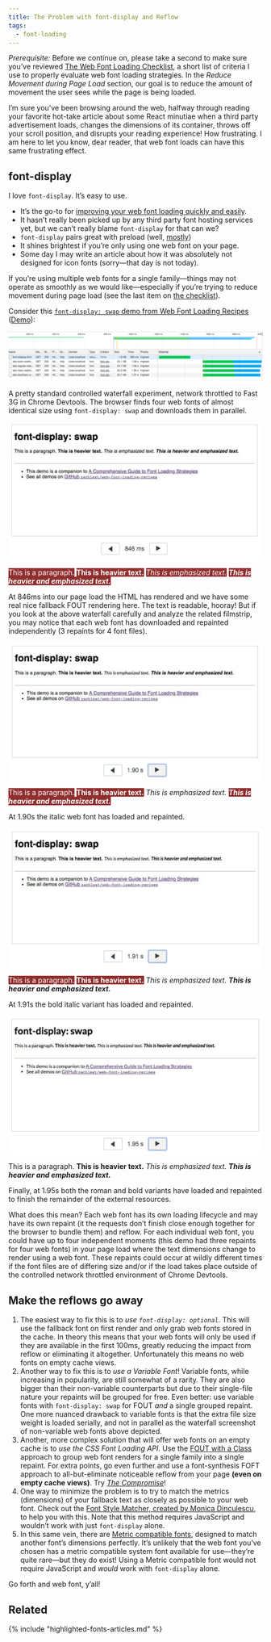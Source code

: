 ```yaml
---
title: The Problem with font-display and Reflow
tags:
  - font-loading
---
```


<style>
.post-img {
  margin: 0 auto;
  display: block;
}
.highlight-fallback {
    background-color: #902f2f;
    color: #fff;
}
/*.highlight {
    background-color: #45844b;
    color: #fff;
}*/
</style>

_Prerequisite:_ Before we continue on, please take a second to make sure you’ve reviewed [The Web Font Loading Checklist](/web/font-checklist/), a short list of criteria I use to properly evaluate web font loading strategies. In the _Reduce Movement during Page Load_ section, our goal is to reduce the amount of movement the user sees while the page is being loaded.

I’m sure you’ve been browsing around the web, halfway through reading your favorite hot-take article about some React minutiae when a third party advertisement loads, changes the dimensions of its container, throws off your scroll position, and disrupts your reading experience! How frustrating. I am here to let you know, dear reader, that web font loads can have this same frustrating effect.

## font-display

I love `font-display`. It’s easy to use.

* It’s the go-to for [improving your web font loading quickly and easily](/web/23-minutes/).
* It hasn’t really been picked up by any third party font hosting services yet, but we can’t really blame `font-display` for that can we?
* `font-display` pairs great with preload (well, [mostly](/web/preload-font-display-optional/))
* It shines brightest if you’re only using one web font on your page.
* Some day I may write an article about how it was absolutely not designed for icon fonts (sorry—that day is not today).

If you’re using multiple web fonts for a single family—things may not operate as smoothly as we would like—especially if you’re trying to reduce movement during page load (see the last item on [the checklist](/web/font-checklist/)).

Consider this [`font-display: swap` demo from Web Font Loading Recipes](https://github.com/zachleat/web-font-loading-recipes#font-display-swap) ([Demo](https://www.zachleat.com/web-fonts/demos/font-display.html)):

<img src="/web/img/posts/font-display-reflow/waterfall.png" alt="font-display: swap Screenshot of Devtools Network Tab, 1 HTML request and 4 Web Font requests loading in parallel" class="primary">

A pretty standard controlled waterfall experiment, network throttled to Fast 3G in Chrome Devtools. The browser finds four web fonts of almost identical size using `font-display: swap` and downloads them in parallel.

<img src="/web/img/posts/font-display-reflow/render-1.png" alt="A screenshot of First render at 846ms" class="post-img">

<div class="livedemo livedemo-mixed sizeme" data-demo-label="DEMO: 846ms Serif Fallback">
    <p class="font-fallback"><span class="highlight-fallback">This is a paragraph.</span> <strong class="highlight-fallback">This is heavier text.</strong> <em class="highlight-fallback">This is emphasized text.</em> <strong class="highlight-fallback"><em>This is heavier and emphasized text.</em></strong></p>
</div>

At 846ms into our page load the HTML has rendered and we have some real nice fallback FOUT rendering here. The text is readable, hooray! But if you look at the above waterfall carefully and analyze the related filmstrip, you may notice that each web font has downloaded and repainted independently (3 repaints for 4 font files).

<img src="/web/img/posts/font-display-reflow/render-2.png" alt="A screenshot of render at 1.90s" class="post-img">

<div class="livedemo livedemo-mixed sizeme" data-demo-label="DEMO: 1.9s Italic">
    <p class="font-fallback"><span class="highlight-fallback">This is a paragraph.</span> <strong class="highlight-fallback">This is heavier text.</strong> <em class="font-latoitalic highlight">This is emphasized text.</em> <strong class="highlight-fallback"><em>This is heavier and emphasized text.</em></strong></p>
</div>

At 1.90s the italic web font has loaded and repainted.

<img src="/web/img/posts/font-display-reflow/render-3.png" alt="A screenshot of render at 1.91s" class="post-img">

<div class="livedemo livedemo-mixed sizeme" data-demo-label="DEMO: 1.91s Bold Italic">
    <p class="font-fallback"><span class="highlight-fallback">This is a paragraph.</span> <strong class="highlight-fallback">This is heavier text.</strong> <em class="font-latoitalic">This is emphasized text.</em> <strong><em class="font-latobolditalic highlight">This is heavier and emphasized text.</em></strong></p>
</div>

At 1.91s the bold italic variant has loaded and repainted.

<img src="/web/img/posts/font-display-reflow/render-4.png" alt="A screenshot of render at 1.95s" class="post-img">

<div class="livedemo livedemo-mixed sizeme" data-demo-label="DEMO: 1.95s Roman & Bold">
    <p class="font-lato"><span class="highlight">This is a paragraph. </span><strong class="font-latobold highlight">This is heavier text.</strong> <em class="font-latoitalic">This is emphasized text.</em> <strong><em class="font-latobolditalic">This is heavier and emphasized text.</em></strong></p>
</div>

Finally, at 1.95s both the roman and bold variants have loaded and repainted to finish the remainder of the external resources.

What does this mean? Each web font has its own loading lifecycle and may have its own repaint (it the requests don’t finish close enough together for the browser to bundle them) and reflow. For each individual web font, you could have up to four independent moments (this demo had three repaints for four web fonts) in your page load where the text dimensions change to render using a web font. These repaints could occur at wildly different times if the font files are of differing size and/or if the load takes place outside of the controlled network throttled environment of Chrome Devtools.

## Make the reflows go away

1. The easiest way to fix this is to _use `font-display: optional`_. This will use the fallback font on first render and only grab web fonts stored in the cache. In theory this means that your web fonts will only be used if they are available in the first 100ms, greatly reducing the impact from reflow or eliminating it altogether. Unfortunately this means no web fonts on empty cache views.
1. Another way to fix this is to _use a Variable Font_! Variable fonts, while increasing in popularity, are still somewhat of a rarity. They are also bigger than their non-variable counterparts but due to their single-file nature your repaints will be grouped for free. Even better: use variable fonts with `font-display: swap` for FOUT _and_ a single grouped repaint. One more nuanced drawback to variable fonts is that the extra file size weight is loaded serially, and not in parallel as the waterfall screenshot of non-variable web fonts above depicted.
1. Another, more complex solution that will offer web fonts on an empty cache is to _use the CSS Font Loading API_. Use the [FOUT with a Class](/web/comprehensive-webfonts/#fout-class) approach to group web font renders for a single family into a single repaint. For extra points, go even further and use a font-synthesis FOFT approach to all-but-eliminate noticeable reflow from your page **(even on empty cache views)**. Try _[The Compromise](/web/the-compromise/)_!
1. One way to minimize the problem is to try to match the metrics (dimensions) of your fallback text as closely as possible to your web font. Check out the [Font Style Matcher, created by Monica Dinculescu](https://meowni.ca/font-style-matcher/), to help you with this. Note that this method requires JavaScript and wouldn’t work with just `font-display` alone.
1. In this same vein, there are [Metric compatible fonts](https://wiki.archlinux.org/index.php/Metric-compatible_fonts), designed to match another font’s dimensions perfectly. It’s unlikely that the web font you’ve chosen has a metric compatible system font available for use—they’re quite rare—but they do exist! Using a Metric compatible font would not require JavaScript and _would_ work with `font-display` alone.

Go forth and web font, y’all!

## Related

{% include "highlighted-fonts-articles.md" %}

<script>
if( "fonts" in document ) {
    function measureSizeMe() {
        document.querySelectorAll(".sizeme").forEach(el => {
            let p = el.firstElementChild;
            let original = el.getAttribute("data-original-demo-label");
            if( !original) {
                original = el.getAttribute("data-demo-label");
                el.setAttribute("data-original-demo-label", original);
            }
            el.setAttribute("data-demo-label", `${original}, Height ${p.offsetHeight}px`);
        });
    }
    document.fonts.ready.then(measureSizeMe);
    window.addEventListener("resize", measureSizeMe);
}
</script>
